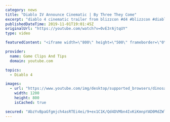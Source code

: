 ```yaml
---
category: news
title: "Diablo IV Announce Cinematic | By Three They Come"
excerpt: "diablo 4 cinematic trailer from blizzcon #d4 #blizzcon #diablo."
publishedDateTime: 2019-11-01T19:01:45Z
originalUrl: "https://youtube.com/watch?v=0vE3rAjtqUY"
type: video

featuredContent: "<iframe width=\"800\" height=\"500\" frameborder=\"0\" src=\"https://www.youtube.com/embed/0vE3rAjtqUY\" allow=\"accelerometer; autoplay; encrypted-media; gyroscope; picture-in-picture\" allowfullscreen></iframe>"

provider:
  name: Game Clips And Tips
  domain: youtube.com

topics:
  - Diablo 4

images:
  - url: "https://www.youtube.com/img/desktop/supported_browsers/dinosaur.png"
    width: 1200
    height: 800
    isCached: true

secured: "AbzYvBpaGfgmjch4asRTEi4ei/9+ex1C1K/Qd4DVMbn4IvKiKmnpYAD0MdZWlDLAETNbu4YErTV7WhH1Rui0iHzvUAqBRSkOWbfogSM/bhlpJXVbcbnrp9hx6Zy70Ive35ejTqrPmBzHlww0jrp34orgHWJGZu9Eslj3vAY8sVlk1kwjoIkURn5N/xmImUvVQbN6VBR0dYbCE9+a3qzShAxp9iOdx0Ky4JaVXzfu2f4QP+Zmm2w1NNKn4uUsPMFzS+0uagd+18vDwLE3r+KqQSJVXxf7UVLuQ/+wL3jugfeoKtuZg6ydO5T0A1HtZKdtwHlOoxu+tFShEdSMhTeWFdsgpXJX9cjrgbvTWMTU8MDl+zsoglpWr9AX4/Phh7Ir5gUIhcWuX2FBmzPledYjKw==;1V6vn8OYIMgx/KpSXjFRkg=="
---
```


